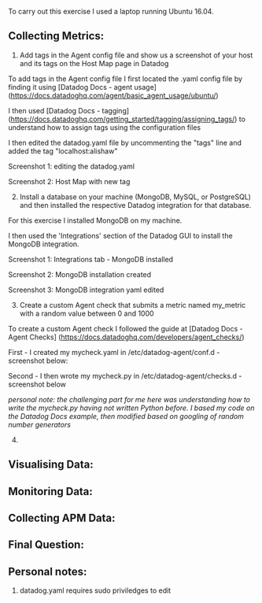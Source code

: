 To carry out this exercise I used a laptop running Ubuntu 16.04.

## Collecting Metrics:
1. Add tags in the Agent config file and show us a screenshot of your host and its tags on the Host Map page in Datadog

To add tags in the Agent config file I first located the .yaml config file by finding it using [Datadog Docs - agent usage] (https://docs.datadoghq.com/agent/basic_agent_usage/ubuntu/)

I then used [Datadog Docs - tagging] (https://docs.datadoghq.com/getting_started/tagging/assigning_tags/) to understand how to assign tags using the configuration files

I then edited the datadog.yaml file by uncommenting the "tags" line and added the tag "localhost:alishaw"

Screenshot 1: editing the datadog.yaml

Screenshot 2: Host Map with new tag

2. Install a database on your machine (MongoDB, MySQL, or PostgreSQL) and then installed the respective Datadog integration for that database.

For this exercise I installed MongoDB on my machine.

I then used the 'Integrations' section of the Datadog GUI to install the MongoDB integration.

Screenshot 1: Integrations tab - MongoDB installed

Screenshot 2: MongoDB installation created

Screenshot 3: MongoDB integration yaml edited

3. Create a custom Agent check that submits a metric named my_metric with a random value between 0 and 1000

To create a custom Agent check I followed the guide at [Datadog Docs - Agent Checks] (https://docs.datadoghq.com/developers/agent_checks/)

First - I created my mycheck.yaml in /etc/datadog-agent/conf.d - screenshot below:

Second - I then wrote my mycheck.py in /etc/datadog-agent/checks.d - screenshot below

*personal note: the challenging part for me here was understanding how to write the mycheck.py having not written Python before. I based my code on the Datadog Docs example, then modified based on googling of random number generators*

4.

## Visualising Data:

## Monitoring Data:

## Collecting APM Data:

## Final Question:

## Personal notes:
1. datadog.yaml requires sudo priviledges to edit



